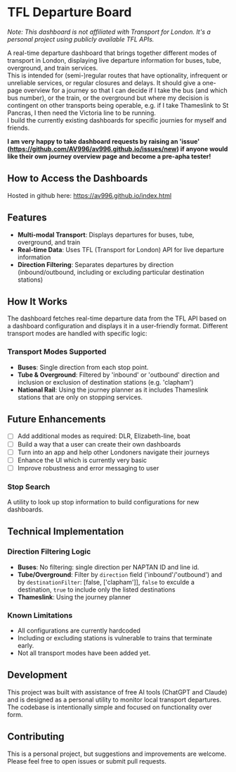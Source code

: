 # TFL Departure Board

*Note: This dashboard is not affiliated with Transport for London. It's a personal project using publicly available TFL APIs.*

A real-time departure dashboard that brings together different modes of transport in London, displaying live departure information for buses, tube, overground, and train services.  
This is intended for (semi-)regular routes that have optionality, infrequent or unreliable services, or regular closures and delays. It should give a one-page overview for a journey so that I can decide if I take the bus (and which bus number), or the train, or the overground but where my decision is contingent on other transports being operable, e.g. if I take Thameslink to St Pancras, I then need the Victoria line to be running.  
I build the currently existing dashboards for specific journies for myself and friends. 

**I am very happy to take dashboard requests by raising an 'issue' (https://github.com/AV996/av996.github.io/issues/new) if anyone would like their own journey overview page and become a pre-apha tester!** 

## How to Access the Dashboards
Hosted in github here: https://av996.github.io/index.html

## Features

- **Multi-modal Transport**: Displays departures for buses, tube, overground, and train
- **Real-time Data**: Uses TFL (Transport for London) API for live departure information
- **Direction Filtering**: Separates departures by direction (inbound/outbound, including or excluding particular destination stations)

## How It Works

The dashboard fetches real-time departure data from the TFL API based on a dashboard configuration and displays it in a user-friendly format. Different transport modes are handled with specific logic:

### Transport Modes Supported

- **Buses**: Single direction from each stop point.
- **Tube & Overground**: Filtered by 'inbound' or 'outbound' direction and inclusion or exclusion of destination stations (e.g. 'clapham')
- **National Rail**: Using the journey planner as it includes Thameslink stations that are only on stopping services.

## Future Enhancements

- [ ] Add additional modes as required: DLR, Elizabeth-line, boat
- [ ] Build a way that a user can create their own dashboards
- [ ] Turn into an app and help other Londoners navigate their journeys
- [ ] Enhance the UI which is currently very basic
- [ ] Improve robustness and error messaging to user

### Stop Search
A utility to look up stop information to build configurations for new dashboards.

## Technical Implementation

### Direction Filtering Logic

- **Buses**: No filtering: single direction per NAPTAN ID and line id.
- **Tube/Overground**: Filter by `direction` field ('inbound'/'outbound') and by `destinationFilter`: [false, ['clapham']], `false` to exculde a destination, `true` to include only the listed destinations
- **Thameslink**: Using the journey planner

### Known Limitations

- All configurations are currently hardcoded
- Including or excluding stations is vulnerable to trains that terminate early.
- Not all transport modes have been added yet.

## Development

This project was built with assistance of free AI tools (ChatGPT and Claude) and is designed as a personal utility to monitor local transport departures. The codebase is intentionally simple and focused on functionality over form.

## Contributing

This is a personal project, but suggestions and improvements are welcome. Please feel free to open issues or submit pull requests.

